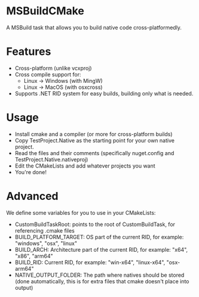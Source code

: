 # MSBuildCMake
A MSBuild task that allows you to build native code cross-platformedly. 

# Features
- Cross-platform (unlike vcxproj)
- Cross compile support for:
  - Linux -> Windows (with MingW)
  - Linux -> MacOS (with osxcross)
- Supports .NET RID system for easy builds, building only what is needed.


# Usage
- Install cmake and a compiler (or more for cross-platform builds)
- Copy TestProject.Native as the starting point for your own native project.
- Read the files and their comments (specifically nuget.config and TestProject.Native.nativeproj)
- Edit the CMakeLists and add whatever projects you want
- You're done!

# Advanced
We define some variables for you to use in your CMakeLists:
- CustomBuildTaskRoot: points to the root of CustomBuildTask, for referencing .cmake files
- BUILD_PLATFORM_TARGET: OS part of the current RID, for example: "windows", "osx", "linux"
- BUILD_ARCH: Architecture part of the current RID, for example: "x64", "x86", "arm64"
- BUILD_RID: Current RID, for example: "win-x64", "linux-x64", "osx-arm64"
- NATIVE_OUTPUT_FOLDER: The path where natives should be stored (done automatically, this is for extra files that cmake doesn't place into output)
